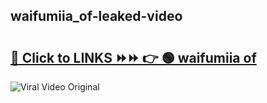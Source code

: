 
 ## waifumiia_of-leaked-video 

# <h2><a href="https://clipsfans.com/waifumiia_of&ref=git">🔗 Click to LINKS ⏩⏩ 👉 🟢 waifumiia of </a></h2>

<a href="https://clipsfans.com/waifumiia_of&ref=git" rel="nofollow" data-target="animated-image.originalLink"><img src="https://i.ibb.co.com/xMMVF88/686577567.gif" alt="Viral Video Original" style="max-width: 100%; display: inline-block;" data-target="animated-image.originalImage"></a>
